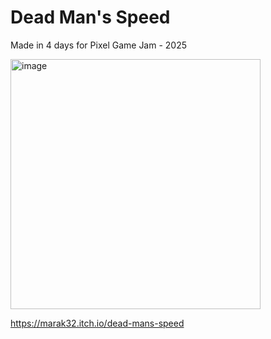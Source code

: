 # Dead Man's Speed
Made in 4 days for Pixel Game Jam - 2025

<img width="400" height="400" alt="image" src="https://github.com/user-attachments/assets/62b12f35-a213-46fa-9d1b-f5696139d6c6" />

https://marak32.itch.io/dead-mans-speed
